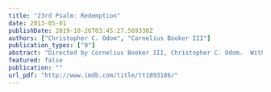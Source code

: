 ```yaml
---
title: "23rd Psalm: Redemption"
date: 2013-05-01
publishDate: 2019-10-26T03:45:27.569338Z
authors: ["Christopher C. Odom", "Cornelius Booker III"]
publication_types: ["0"]
abstract: "Directed by Cornelius Booker III, Christopher C. Odom.  With Tatyana Ali, Clifton Powell, Leslie Mills, Leslie A. Jones. When a minister and his family are held hostage in his own home by an escaped convict, he must rely upon his faith to deliver his family from harm's way."
featured: false
publication: ""
url_pdf: "http://www.imdb.com/title/tt1893186/"
---
```


